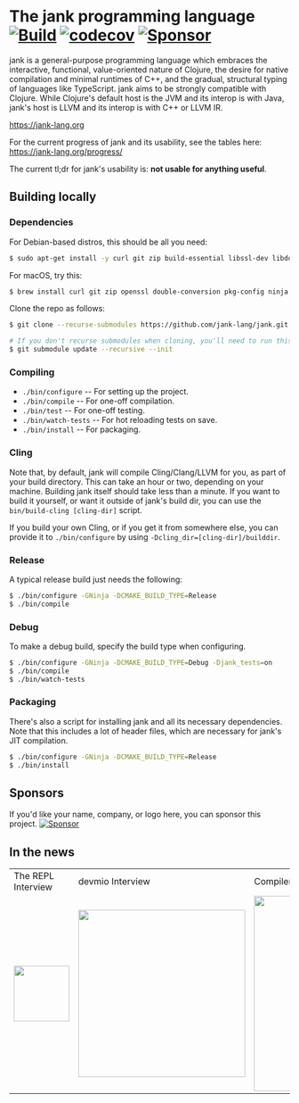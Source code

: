# The jank programming language [![Build](https://github.com/jank-lang/jank/actions/workflows/build.yml/badge.svg)](https://github.com/jank-lang/jank/actions/workflows/build.yml) [![codecov](https://codecov.io/gh/jank-lang/jank/branch/main/graph/badge.svg)](https://codecov.io/gh/jank-lang/jank) [![Sponsor](https://img.shields.io/static/v1?label=Sponsor&message=%E2%9D%A4&logo=GitHub&link=https://github.com/sponsors/jeaye&color=red)](https://github.com/sponsors/jeaye)

jank is a general-purpose programming language which embraces the interactive,
functional, value-oriented nature of Clojure, the desire for native compilation
and minimal runtimes of C++, and the gradual, structural typing of languages
like TypeScript. jank aims to be strongly compatible with Clojure. While
Clojure's default host is the JVM and its interop is with Java, jank's host is
LLVM and its interop is with C++ or LLVM IR.

https://jank-lang.org

For the current progress of jank and its usability, see the tables here: https://jank-lang.org/progress/

The current tl;dr for jank's usability is: **not usable for anything useful**.

## Building locally
### Dependencies
For Debian-based distros, this should be all you need:

```bash
$ sudo apt-get install -y curl git zip build-essential libssl-dev libdouble-conversion-dev pkg-config ninja-build python3-pip cmake debhelper devscripts gnupg zlib1g-dev clang-14
```

For macOS, try this:

```bash
$ brew install curl git zip openssl double-conversion pkg-config ninja python cmake gnupg zlib llvm@14
```

Clone the repo as follows:

```bash
$ git clone --recurse-submodules https://github.com/jank-lang/jank.git

# If you don't recurse submodules when cloning, you'll need to run this.
$ git submodule update --recursive --init
```

### Compiling
* `./bin/configure` -- For setting up the project.
* `./bin/compile` -- For one-off compilation.
* `./bin/test` -- For one-off testing.
* `./bin/watch-tests` -- For hot reloading tests on save.
* `./bin/install` -- For packaging.

### Cling
Note that, by default, jank will compile Cling/Clang/LLVM for you, as part of
your build directory. This can take an hour or two, depending on your machine.
Building jank itself should take less than a minute. If you want to build it
yourself, or want it outside of jank's build dir, you can use the
`bin/build-cling [cling-dir]` script.

If you build your own Cling, or if you get it from somewhere else, you can
provide it to `./bin/configure` by using `-Dcling_dir=[cling-dir]/builddir`.

### Release
A typical release build just needs the following:

```bash
$ ./bin/configure -GNinja -DCMAKE_BUILD_TYPE=Release
$ ./bin/compile
```

### Debug
To make a debug build, specify the build type when configuring.

```bash
$ ./bin/configure -GNinja -DCMAKE_BUILD_TYPE=Debug -Djank_tests=on
$ ./bin/compile
$ ./bin/watch-tests
```

### Packaging
There's also a script for installing jank and all its necessary dependencies.
Note that this includes a lot of header files, which are necessary for jank's
JIT compilation.

```bash
$ ./bin/configure -GNinja -DCMAKE_BUILD_TYPE=Release
$ ./bin/install
```

## Sponsors
If you'd like your name, company, or logo here, you can sponsor this project.
[![Sponsor](https://img.shields.io/static/v1?label=Sponsor&message=%E2%9D%A4&logo=GitHub&link=https://github.com/sponsors/jeaye&color=red)](https://github.com/sponsors/jeaye)

## In the news
<table>
  <tr>
    <td>The REPL Interview</td>
    <td>devmio Interview</td>
    <td>Compiler Spotlight</td>
  </tr>
  <tr>
    <td>
      <a href="https://www.therepl.net/episodes/44/">
        <img src="https://user-images.githubusercontent.com/1057635/193151333-449385c2-9ddb-468e-b715-f149d173e310.svg" height="100px">
      </a>
    </td>
    <td>
      <a href="https://devm.io/programming/jank-programming-language">
        <img src="https://user-images.githubusercontent.com/1057635/193151345-7ad97eb4-f0f9-485a-acbb-fbe796bb7919.svg" width="300px">
      </a>
    </td>
    <td>
      <a href="https://compilerspotlight.substack.com/p/language-showcase-jank">
        <img src="https://user-images.githubusercontent.com/1057635/193154279-4b57dd8b-0985-4e35-85a2-d25b046232c5.png" width="350px">
      </a>
    </td>
  </tr>
 </table>
